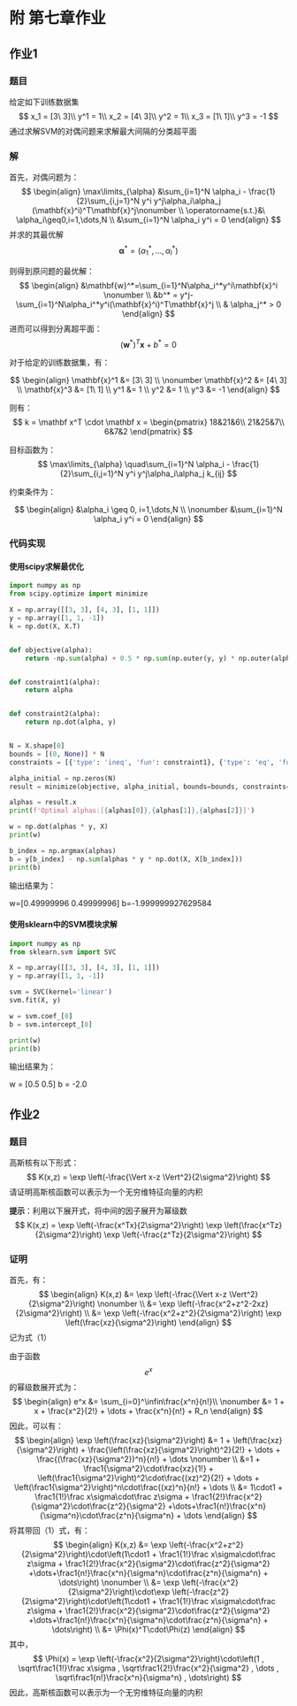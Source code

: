 # 附 第七章作业

## 作业1

### 题目

给定如下训练数据集
$$
x_1 = [3\ 3]\\ 
y^1 = 1\\
x_2 = [4\ 3]\\
y^2 = 1\\
x_3 = [1\ 1]\\
y^3 = -1
$$
通过求解SVM的对偶问题来求解最大间隔的分类超平面    



### 解

首先，对偶问题为：
$$
\begin{align}
\max\limits_{\alpha} &\sum_{i=1}^N \alpha_i - \frac{1}{2}\sum_{i,j=1}^N y^i y^j\alpha_i\alpha_j (\mathbf{x}^i)^T\mathbf{x}^j\nonumber
\\
\operatorname{s.t.}&\ \alpha_i\geq0,i=1,\dots,N
\\
&\sum_{i=1}^N \alpha_i y^i = 0
\end{align}
$$
并求的其最优解$$\boldsymbol{\alpha}^*=(\alpha_1^*,\dots,\alpha_l^*)$$

则得到原问题的最优解：
$$
\begin{align}
&\mathbf{w}^*=\sum_{i=1}^N\alpha_i^*y^i\mathbf{x}^i \nonumber
\\
&b^* = y^j-\sum_{i=1}^N\alpha_i^*y^i(\mathbf{x}^i)^T\mathbf{x}^j
\\
& \alpha_j^* > 0
\end{align}
$$
进而可以得到分离超平面：
$$
(\mathbf{w}^*)^T\mathbf{x} + b^* = 0
$$



对于给定的训练数据集，有：

$$
\begin{align} 
\mathbf{x}^1 &= [3\ 3] \\ \nonumber
\mathbf{x}^2 &= [4\ 3] \\ 
\mathbf{x}^3 &= [1\ 1] \\ 
y^1 &= 1 \\ y^2 &= 1 \\ y^3 &= -1 
\end{align}
$$

则有：
$$
k = \mathbf x^T \cdot \mathbf x = \begin{pmatrix}
18&21&6\\
21&25&7\\
6&7&2
\end{pmatrix}
$$



目标函数为：
$$
\max\limits_{\alpha} \quad\sum_{i=1}^N \alpha_i - \frac{1}{2}\sum_{i,j=1}^N y^i y^j\alpha_i\alpha_j k_{ij} 
$$

约束条件为：

$$
\begin{align} 
&\alpha_i \geq 0, i=1,\dots,N \\ \nonumber
&\sum_{i=1}^N \alpha_i y^i = 0 
\end{align}
$$



### 代码实现

#### 使用scipy求解最优化

```python
import numpy as np
from scipy.optimize import minimize

X = np.array([[3, 3], [4, 3], [1, 1]])
y = np.array([1, 1, -1])
k = np.dot(X, X.T)


def objective(alpha):
    return -np.sum(alpha) + 0.5 * np.sum(np.outer(y, y) * np.outer(alpha, alpha) * k)


def constraint1(alpha):
    return alpha


def constraint2(alpha):
    return np.dot(alpha, y)


N = X.shape[0]
bounds = [(0, None)] * N
constraints = [{'type': 'ineq', 'fun': constraint1}, {'type': 'eq', 'fun': constraint2}]

alpha_initial = np.zeros(N)
result = minimize(objective, alpha_initial, bounds=bounds, constraints=constraints)

alphas = result.x
print(f'Optimal alphas:[{alphas[0]},{alphas[1]},{alphas[2]}]')

w = np.dot(alphas * y, X)
print(w)

b_index = np.argmax(alphas)
b = y[b_index] - np.sum(alphas * y * np.dot(X, X[b_index]))
print(b)
```

输出结果为：

w=[0.49999996 0.49999996]
b=-1.999999927629584



#### 使用sklearn中的SVM模块求解

```python
import numpy as np
from sklearn.svm import SVC

X = np.array([[3, 3], [4, 3], [1, 1]])
y = np.array([1, 1, -1])

svm = SVC(kernel='linear')
svm.fit(X, y)

w = svm.coef_[0]
b = svm.intercept_[0]

print(w)
print(b)
```

输出结果为：

w = [0.5 0.5]
b = -2.0



## 作业2

### 题目

高斯核有以下形式：
$$
K(x,z) = \exp \left(-\frac{\Vert x-z \Vert^2}{2\sigma^2}\right)
$$
请证明高斯核函数可以表示为一个无穷维特征向量的内积

**提示**：利用以下展开式，将中间的因子展开为幂级数
$$
K(x,z) = \exp \left(-\frac{x^Tx}{2\sigma^2}\right) \exp \left(\frac{x^Tz}{2\sigma^2}\right) \exp \left(-\frac{z^Tz}{2\sigma^2}\right)
$$


### 证明

首先，有：
$$
\begin{align}
K(x,z) &= \exp \left(-\frac{\Vert x-z \Vert^2}{2\sigma^2}\right) \nonumber
\\
&= \exp \left(-\frac{x^2+z^2-2xz}{2\sigma^2}\right)
\\
&= \exp \left(-\frac{x^2+z^2}{2\sigma^2}\right) \exp \left(\frac{xz}{\sigma^2}\right)
\end{align}
$$
记为式（1）

由于函数$$e^x$$的幂级数展开式为：
$$
\begin{align}
e^x &= \sum_{i=0}^\infin\frac{x^n}{n!}\\ \nonumber
&= 1 + x + \frac{x^2}{2!} + \dots + \frac{x^n}{n!} + R_n
\end{align}
$$
因此，可以有：
$$
\begin{align}
\exp \left(\frac{xz}{\sigma^2}\right) &= 1 + \left(\frac{xz}{\sigma^2}\right) + \frac{\left(\frac{xz}{\sigma^2}\right)^2}{2!} + \dots + \frac{(\frac{xz}{\sigma^2})^n}{n!} + \dots \nonumber
\\
&=1 + \frac1{\sigma^2}\cdot\frac{xz}{1!} + \left(\frac1{\sigma^2}\right)^2\cdot\frac{(xz)^2}{2!} + \dots + \left(\frac1{\sigma^2}\right)^n\cdot\frac{(xz)^n}{n!} + \dots
\\
&= 1\cdot1 + \frac1{1!}\frac x\sigma\cdot\frac z\sigma + \frac1{2!}\frac{x^2}{\sigma^2}\cdot\frac{z^2}{\sigma^2} +\dots+\frac1{n!}\frac{x^n}{\sigma^n}\cdot\frac{z^n}{\sigma^n} + \dots
\end{align}
$$
将其带回（1）式，有：
$$
\begin{align}
K(x,z) &= \exp \left(-\frac{x^2+z^2}{2\sigma^2}\right)\cdot\left(1\cdot1 + \frac1{1!}\frac x\sigma\cdot\frac z\sigma + \frac1{2!}\frac{x^2}{\sigma^2}\cdot\frac{z^2}{\sigma^2} +\dots+\frac1{n!}\frac{x^n}{\sigma^n}\cdot\frac{z^n}{\sigma^n} + \dots\right) \nonumber
\\
&= \exp \left(-\frac{x^2}{2\sigma^2}\right)\cdot\exp \left(-\frac{z^2}{2\sigma^2}\right)\cdot\left(1\cdot1 + \frac1{1!}\frac x\sigma\cdot\frac z\sigma + \frac1{2!}\frac{x^2}{\sigma^2}\cdot\frac{z^2}{\sigma^2} +\dots+\frac1{n!}\frac{x^n}{\sigma^n}\cdot\frac{z^n}{\sigma^n} + \dots\right)
\\
&= \Phi(x)^T\cdot\Phi(z)
\end{align}
$$
其中，
$$
\Phi(x) = \exp \left(-\frac{x^2}{2\sigma^2}\right)\cdot\left(1 , \sqrt\frac1{1!}\frac x\sigma , \sqrt\frac1{2!}\frac{x^2}{\sigma^2} , \dots , \sqrt\frac1{n!}\frac{x^n}{\sigma^n} , \dots\right)
$$
因此，高斯核函数可以表示为一个无穷维特征向量的内积
